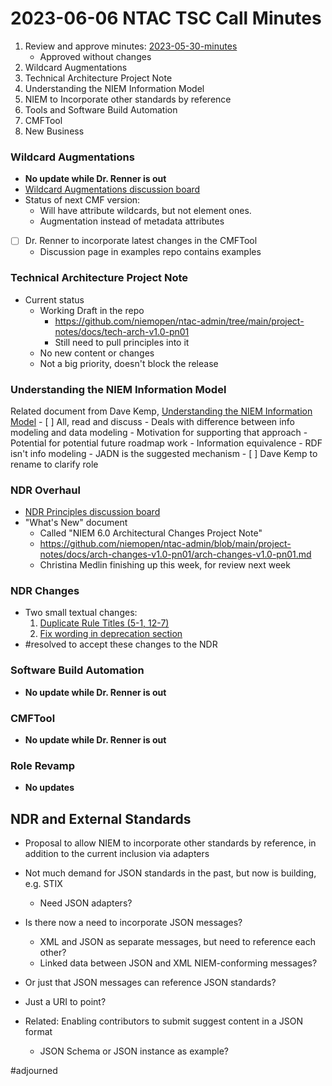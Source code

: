 # 2023-06-06 NTAC TSC Call Minutes

1.  Review and approve minutes: [2023-05-30-minutes](2023-05-30-minutes.md)
	- Approved without changes
2.  Wildcard Augmentations
3.  Technical Architecture Project Note
4.  Understanding the NIEM Information Model 
5.  NIEM to Incorporate other standards by reference
6.  Tools and Software Build Automation
7.  CMFTool
8.  New Business

### Wildcard Augmentations

- **No update while Dr. Renner is out**
- [Wildcard Augmentations discussion board](https://github.com/niemopen/ntac-admin/discussions/32)
- Status of next CMF version:
	- Will have attribute wildcards, but not element ones.
	- Augmentation instead of metadata attributes
- [ ] Dr. Renner to incorporate latest changes in the CMFTool
	- Discussion page in examples repo contains examples

### Technical Architecture Project Note

- Current status
	- Working Draft in the repo
		- https://github.com/niemopen/ntac-admin/tree/main/project-notes/docs/tech-arch-v1.0-pn01
		- Still need to pull principles into it
	- No new content or changes
	- Not a big priority, doesn't block the release

### Understanding the NIEM Information Model

Related document from Dave Kemp, [Understanding the NIEM Information Model](https://github.com/niemopen/ntac-admin/tree/main/project-notes/docs/information-model-v1.0-pn01)
	- [ ] All, read and discuss
	- Deals with difference between info modeling and data modeling
	- Motivation for supporting that approach
	- Potential for potential future roadmap work
		- Information equivalence
		- RDF isn't info modeling
		- JADN is the suggested mechanism
	- [ ] Dave Kemp to rename to clarify role

### NDR Overhaul

- [NDR Principles discussion board](https://github.com/niemopen/ntac-admin/discussions/38)
- "What's New" document
	- Called "NIEM 6.0 Architectural Changes Project Note"
	- https://github.com/niemopen/ntac-admin/blob/main/project-notes/docs/arch-changes-v1.0-pn01/arch-changes-v1.0-pn01.md
	- Christina Medlin finishing up this week, for review next week

### NDR Changes

- Two small textual changes:
	1. [Duplicate Rule Titles (5-1, 12-7)](https://github.com/niemopen/niem-naming-design-rules/issues/1)
	2. [Fix wording in deprecation section](https://github.com/niemopen/niem-naming-design-rules/issues/2)
- #resolved to accept these changes to the NDR

### Software Build Automation

- **No update while Dr. Renner is out**

### CMFTool

- **No update while Dr. Renner is out**

### Role Revamp

- **No updates**

## NDR and External Standards

- Proposal to allow NIEM to incorporate other standards by reference, in addition to the current inclusion via adapters
- Not much demand for JSON standards in the past, but now is building, e.g. STIX
	- Need JSON adapters?
- Is there now a need to incorporate JSON messages?
	- XML and JSON as separate messages, but need to reference each other?
	- Linked data between JSON and XML NIEM-conforming messages?
- Or just that JSON messages can reference JSON standards?
- Just a URI to point?

- Related: Enabling contributors to submit suggest content in a JSON format
	- JSON Schema or JSON instance as example?

#adjourned 
